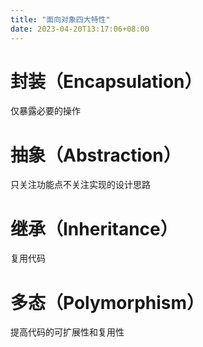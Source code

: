 ```yaml
---
title: "面向对象四大特性"
date: 2023-04-20T13:17:06+08:00
---
```


# 封装（Encapsulation）

仅暴露必要的操作

# 抽象（Abstraction）

只关注功能点不关注实现的设计思路

# 继承（Inheritance）

复用代码

# 多态（Polymorphism）

提高代码的可扩展性和复用性

